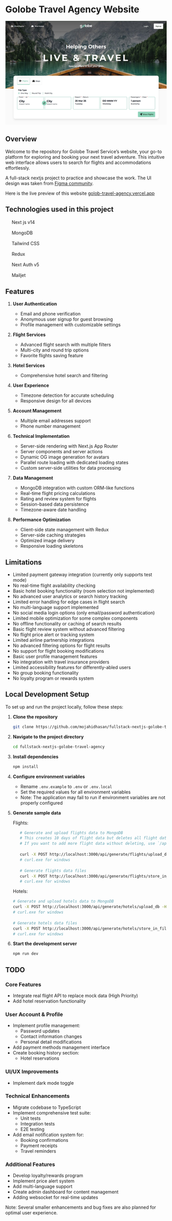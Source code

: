 # Golobe Travel Agency Website

![Home Screen Golobe Travel Agency](/preview.jpg)

## Overview

Welcome to the repository for Golobe Travel Service’s website, your go-to platform for exploring and booking your next travel adventure. This intuitive web interface allows users to search for flights and accommodations effortlessly.

A full-stack nextjs project to practice and showcase the work. The UI design was taken from [Figma community](https://www.figma.com/community/file/1182308758714734501/golobe-travel-agency-website).

Here is the live preview of this website [golob-travel-agency.vercel.app](https://golob-travel-agency.vercel.app)

## Technologies used in this project

<img src="https://nextjs.org/favicon.ico" width="16" height="16"> Next js v14

<img src="https://www.mongodb.com/assets/images/global/favicon.ico" width="16" height="16"> MongoDB

<img src="https://tailwindcss.com/favicons/favicon-32x32.png?v=3" width="16" height="16"> Tailwind CSS

<img src="https://redux.js.org/img/favicon/favicon.ico" width="16" height="16"> Redux

<img src="https://authjs.dev/favicon-32x32.png" width="16" height="16"> Next Auth v5

<img src="https://assets.mailjet.com/lib/images/mailjetLogo/mj_logo_only_icon_color.png" width="16" height="16"> Mailjet

## Features

1. **User Authentication**

   - Email and phone verification
   - Anonymous user signup for guest browsing
   - Profile management with customizable settings

2. **Flight Services**

   - Advanced flight search with multiple filters
   - Multi-city and round trip options
   - Favorite flights saving feature

3. **Hotel Services**

   - Comprehensive hotel search and filtering
   <!-- - Room type selection, not yet implemented -->

4. **User Experience**

   - Timezone detection for accurate scheduling
   - Responsive design for all devices
     <!-- - Intuitive booking process, not yet implemented -->
     <!-- - Search history tracking, not yet implemented  -->

5. **Account Management**

   - Multiple email addresses support
   - Phone number management
     <!-- - Booking history and receipts , not yet implemented -->
     <!-- - Saved payment methods , not yet implemented -->

6. **Technical Implementation**

   - Server-side rendering with Next.js App Router
   - Server components and server actions
   - Dynamic OG image generation for avatars
   - Parallel route loading with dedicated loading states
   - Custom server-side utilities for data processing

7. **Data Management**

   - MongoDB integration with custom ORM-like functions
   - Real-time flight pricing calculations
   - Rating and review system for flights
   - Session-based data persistence
   - Timezone-aware date handling

8. **Performance Optimization**
   - Client-side state management with Redux
   - Server-side caching strategies
   - Optimized image delivery
   - Responsive loading skeletons

## Limitations

- Limited payment gateway integration (currently only supports test mode)
- No real-time flight availability checking
- Basic hotel booking functionality (room selection not implemented)
- No advanced user analytics or search history tracking
- Limited error handling for edge cases in flight search
- No multi-language support implemented
- No social media login options (only email/password authentication)
- Limited mobile optimization for some complex components
- No offline functionality or caching of search results
- Basic flight review system without advanced filtering
- No flight price alert or tracking system
- Limited airline partnership integrations
- No advanced filtering options for flight results
- No support for flight booking modifications
- Basic user profile management features
- No integration with travel insurance providers
- Limited accessibility features for differently-abled users
- No group booking functionality
- No loyalty program or rewards system

## Local Development Setup

To set up and run the project locally, follow these steps:

1. **Clone the repository**

   ```sh
   git clone https://github.com/mojahidhasan/fullstack-nextjs-golobe-travel-agency.git
   ```

2. **Navigate to the project directory**

   ```sh
   cd fullstack-nextjs-golobe-travel-agency
   ```

3. **Install dependencies**

   ```sh
   npm install
   ```

4. **Configure environment variables**

   - Rename `.env.example` to `.env` or `.env.local`
   - Set the required values for all environment variables
   - Note: The application may fail to run if environment variables are not properly configured

5. **Generate sample data**

   Flights:

   ```sh
      # Generate and upload flights data to MongoDB
      # This creates 10 days of flight data but deletes all flight data from db before uploading
      # If you want to add more flight data without deleting, use `/api/cronjob/flight_schedule` api endpoint

      curl -X POST http://localhost:3000/api/generate/flights/upload_db -H "Authorization: Bearer API_SECRET_TOKEN"
      # curl.exe for windows

      # Generate flights data files
      curl -X POST http://localhost:3000/api/generate/flights/store_in_file -H "Authorization: Bearer API_SECRET_TOKEN"
      # curl.exe for windows
   ```

   Hotels:

   ```sh
   # Generate and upload hotels data to MongoDB
   curl -X POST http://localhost:3000/api/generate/hotels/upload_db -H "Authorization: Bearer API_SECRET_TOKEN"
   # curl.exe for windows

   # Generate hotels data files
   curl -X POST http://localhost:3000/api/generate/hotels/store_in_file -H "Authorization: Bearer API_SECRET_TOKEN"
   # curl.exe for windows
   ```

6. **Start the development server**

   ```sh
   npm run dev
   ```

## TODO

### Core Features

- Integrate real flight API to replace mock data (High Priority)
- Add hotel reservation functionality

### User Account & Profile

- Implement profile management:
  - Password updates
  - Contact information changes
  - Personal detail modifications
- Add payment methods management interface
- Create booking history section:
  - Hotel reservations

### UI/UX Improvements

- Implement dark mode toggle

### Technical Enhancements

- Migrate codebase to TypeScript
- Implement comprehensive test suite:
  - Unit tests
  - Integration tests
  - E2E testing
- Add email notification system for:
  - Booking confirmations
  - Payment receipts
  - Travel reminders

### Additional Features

- Develop loyalty/rewards program
- Implement price alert system
- Add multi-language support
- Create admin dashboard for content management
- Adding websocket for real-time updates

Note: Several smaller enhancements and bug fixes are also planned for optimal user experience.
